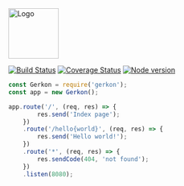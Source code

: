 <img src="https://rawgit.com/gerkon/gerkon/gh-pages/media/logo_full.svg" height="100" alt="Logo" />

[![Build Status](http://travis-ci.org/gerkon/gerkon.svg?branch=master)](https://travis-ci.org/gerkon/gerkon)
[![Coverage Status](https://coveralls.io/repos/gerkon/gerkon/badge.svg?branch=master&service=github)](https://coveralls.io/github/gerkon/gerkon?branch=master)
[![Node version](https://img.shields.io/node/v/gerkon.svg)](https://www.npmjs.com/package/gerkon)

```js
const Gerkon = require('gerkon');
const app = new Gerkon();

app.route('/', (req, res) => {
		res.send('Index page');
	})
	.route('/hello{world}', (req, res) => {
		res.send('Hello world!');
	})
	.route('*', (req, res) => {
		res.sendCode(404, 'not found');
	})
	.listen(8080);
```
